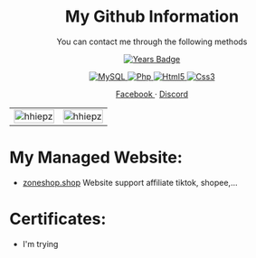 <h1 align="center">My Github Information</h1>
<p align="center" dir="auto">
    You can contact me through the following methods
</p>

<p align="center" dir="auto">
    <a href="https://badges.pufler.dev/years/hhiepz" rel="nofollow">
        <img src="https://badges.pufler.dev/years/hhiepz" alt="Years Badge"
            data-canonical-src="https://badges.pufler.dev/years/hhiepz">
    </a>
</p>

<p align="center" dir="auto">
    <a href="#" rel="nofollow">
        <img src="https://img.shields.io/badge/mysql-%2300f.svg?style=for-the-badge&logo=mysql&logoColor=white"
            alt="MySQL">
    </a>
    <a href="#" rel="nofollow">
        <img src="https://img.shields.io/badge/php-%23777BB4.svg?style=for-the-badge&logo=php&logoColor=white"
            alt="Php">
    </a>
    <a href="#" rel="nofollow">
        <img src="https://img.shields.io/badge/html5-%23E34F26.svg?style=for-the-badge&logo=html5&logoColor=white"
            alt="Html5">
    </a>
    <a href="#" rel="nofollow">
        <img src="https://img.shields.io/badge/css3-%231572B6.svg?style=for-the-badge&logo=css3&logoColor=white"
            alt="Css3">
    </a>
</p>

<p align="center" dir="auto">
    <a href="https://facebook.com/nhoc.hiepz">
        Facebook
    </a>
    <span> · </span>
    <a href="https://discord.gg/EcEBJFxgck">
        Discord
    </a>
</p>


<table align="center" style="width:100%;">
    <tr>
        <td>
            <img src="https://github-readme-stats.vercel.app/api?username=hhiepz&theme=radical&hide_border=true&include_all_commits=false&count_private=true&include_all_commits=true"
                alt="hhiepz" width="100%" />
        </td>
        <td>
            <img src="https://github-readme-stats.vercel.app/api/top-langs/?username=hhiepz&theme=radical&layout=compact&hide=CSS&langs_count=10"
                alt="hhiepz" width="100%" />
        </td>
    </tr>
</table>

<h1>My Managed Website:</h1>
<ul>
    <li>
        <a href="https://zoneshop.shop/">zoneshop.shop</a>
        Website support affiliate tiktok, shopee,... 
    </li>
</ul>

<h1>Certificates:</h1>
<ul>
    <li> I'm trying</li>
</ul>

